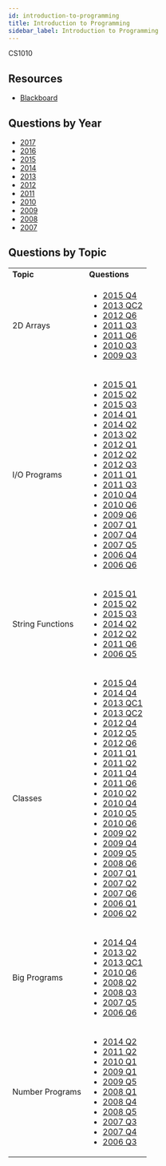 ```yaml
---
id: introduction-to-programming
title: Introduction to Programming
sidebar_label: Introduction to Programming
---
```


CS1010

## Resources

* [Blackboard](https://mymodule.tcd.ie/)

## Questions by Year

* [2017]()
* [2016]()
* [2015]()
* [2014]()
* [2013]()
* [2012]()
* [2011]()
* [2010]()
* [2009]()
* [2008]()
* [2007]()

## Questions by Topic
<table class="examQuestions" width="700px">
  <tr>
      <td><strong>Topic</strong></td>
      <td><strong>Questions</strong></td>
  </tr>
  <tr>
      <td>2D Arrays</td>
      <td>
  <ul class="questions">
      <li><a href="https://www.tcd.ie/academicregistry/exams/assets/local/past-papers2015/CS/CS1010-1.pdf#page=5">2015 Q4</a></li>
      <li><a href="https://www.tcd.ie/academicregistry/exams/assets/local/past-papers2013/CS/XCS10111.pdf#page=5">2013 QC2</a></li>
      <li><a href="https://www.tcd.ie/Local/Exam_Papers/2012/XC/XCS10111.pdf#page=3&zoom=0,0,700">2012 Q6</a></li>
      <li><a href="https://www.tcd.ie/Local/Exam_Papers/2011/XC/XCS10111.pdf#page=2&zoom=0,0,830">2011 Q3</a></li>
      <li><a href="https://www.tcd.ie/Local/Exam_Papers/2011/XC/XCS10111.pdf#page=4&zoom=0,0,510">2011 Q6</a></li>
      <li><a href="https://www.tcd.ie/Local/Exam_Papers/2010/XC/XCS10111.pdf#page=3&zoom=0,0,200">2010 Q3</a></li>
      <li><a href="https://www.tcd.ie/Local/Exam_Papers/2009/XC/XCS1BA21.pdf#page=3">2009 Q3</a></li>
  </ul>
      </td>
  </tr>
  <tr>
      <td>I/O Programs</td>
      <td>
  <ul class="questions">
      <li><a href="https://www.tcd.ie/academicregistry/exams/assets/local/past-papers2015/CS/CS1010-1.pdf#page=2">2015 Q1</a></li>
      <li><a href="https://www.tcd.ie/academicregistry/exams/assets/local/past-papers2015/CS/CS1010-1.pdf#page=3">2015 Q2</a></li>
      <li><a href="https://www.tcd.ie/academicregistry/exams/assets/local/past-papers2015/CS/CS1010-1.pdf#page=4">2015 Q3</a></li>
      <li><a href="https://www.tcd.ie/academicregistry/exams/assets/local/past-papers2014/CS/CS10101.pdf#page=2">2014 Q1</a></li>
      <li><a href="https://www.tcd.ie/academicregistry/exams/assets/local/past-papers2014/CS/CS10101.pdf#page=3">2014 Q2</a></li>
      <li><a href="https://www.tcd.ie/academicregistry/exams/assets/local/past-papers2013/CS/XCS10111.pdf#page=3">2013 Q2</a></li>
      <li><a href="https://www.tcd.ie/Local/Exam_Papers/2012/XC/XCS10111.pdf#page=2">2012 Q1</a></li>
      <li><a href="https://www.tcd.ie/Local/Exam_Papers/2012/XC/XCS10111.pdf#page=2&zoom=0,0,530">2012 Q2</a></li>
      <li><a href="https://www.tcd.ie/Local/Exam_Papers/2012/XC/XCS10111.pdf#page=2&zoom=0,0,680">2012 Q3</a></li>
      <li><a href="https://www.tcd.ie/Local/Exam_Papers/2011/XC/XCS10111.pdf#page=2">2011 Q1</a></li>
      <li><a href="https://www.tcd.ie/Local/Exam_Papers/2011/XC/XCS10111.pdf#page=2&zoom=0,0,840">2011 Q3</a></li>
      <li><a href="https://www.tcd.ie/Local/Exam_Papers/2010/XC/XCS10111.pdf#page=3&zoom=0,0,420">2010 Q4</a></li>
      <li><a href="https://www.tcd.ie/Local/Exam_Papers/2010/XC/XCS10111.pdf#page=4&zoom=0,0,500">2010 Q6</a></li>
      <li><a href="https://www.tcd.ie/Local/Exam_Papers/2009/XC/XCS1BA21.pdf#page=5&zoom=0,0,600">2009 Q6</a></li>
      <li><a href="https://www.tcd.ie/Local/Exam_Papers/2007/XC/XCS1BA21.pdf#page=2">2007 Q1</a></li>
      <li><a href="https://www.tcd.ie/Local/Exam_Papers/2007/XC/XCS1BA21.pdf#page=4">2007 Q4</a></li>
      <li><a href="https://www.tcd.ie/Local/Exam_Papers/2007/XC/XCS1BA21.pdf#page=4&zoom=0,0,590">2007 Q5</a></li>
      <li><a href="https://www.tcd.ie/Local/Exam_Papers/2006/XC/XCS1BA21.pdf#page=3&zoom=0,0,200">2006 Q4</a></li>
      <li><a href="https://www.tcd.ie/Local/Exam_Papers/2006/XC/XCS1BA21.pdf#page=4&zoom=0,0,350">2006 Q6</a></li>
  </ul>
      </td>
  </tr>
  <tr>
      <td>String Functions</td>
      <td>
  <ul class="questions">
      <li><a href="https://www.tcd.ie/academicregistry/exams/assets/local/past-papers2015/CS/CS1010-1.pdf#page=2">2015 Q1</a></li>
      <li><a href="https://www.tcd.ie/academicregistry/exams/assets/local/past-papers2015/CS/CS1010-1.pdf#page=3">2015 Q2</a></li>
      <li><a href="https://www.tcd.ie/academicregistry/exams/assets/local/past-papers2015/CS/CS1010-1.pdf#page=4">2015 Q3</a></li>
      <li><a href="https://www.tcd.ie/academicregistry/exams/assets/local/past-papers2014/CS/CS10101.pdf#page=3">2014 Q2</a></li>
      <li><a href="https://www.tcd.ie/Local/Exam_Papers/2012/XC/XCS10111.pdf#page=2&zoom=0,0,540">2012 Q2</a></li>
      <li><a href="https://www.tcd.ie/Local/Exam_Papers/2011/XC/XCS10111.pdf#page=4&zoom=0,0,500">2011 Q6</a></li>
      <li><a href="https://www.tcd.ie/Local/Exam_Papers/2006/XC/XCS1BA21.pdf#page=3&zoom=0,0,640">2006 Q5</a></li>
  </ul>
      </td>
  </tr>
  <tr>
      <td>Classes</td>
      <td>
  <ul class="questions">
      <li><a href="https://www.tcd.ie/academicregistry/exams/assets/local/past-papers2015/CS/CS1010-1.pdf#page=5">2015 Q4</a></li>
      <li><a href="https://www.tcd.ie/academicregistry/exams/assets/local/past-papers2014/CS/CS10101.pdf#page=6">2014 Q4</a></li>
      <li><a href="https://www.tcd.ie/academicregistry/exams/assets/local/past-papers2013/CS/XCS10111.pdf#page=4">2013 QC1</a></li>
      <li><a href="https://www.tcd.ie/academicregistry/exams/assets/local/past-papers2013/CS/XCS10111.pdf#page=5">2013 QC2</a></li>
      <li><a href="https://www.tcd.ie/Local/Exam_Papers/2012/XC/XCS10111.pdf#page=2&zoom=0,0,840">2012 Q4</a></li>
      <li><a href="https://www.tcd.ie/Local/Exam_Papers/2012/XC/XCS10111.pdf#page=4&zoom=0,0,240">2012 Q5</a></li>
      <li><a href="https://www.tcd.ie/Local/Exam_Papers/2012/XC/XCS10111.pdf#page=4&zoom=0,0,700">2012 Q6</a></li>
      <li><a href="https://www.tcd.ie/Local/Exam_Papers/2011/XC/XCS10111.pdf#page=2">2011 Q1</a></li>
      <li><a href="https://www.tcd.ie/Local/Exam_Papers/2011/XC/XCS10111.pdf#page=2&zoom=0,0,310">2011 Q2</a></li>
      <li><a href="https://www.tcd.ie/Local/Exam_Papers/2011/XC/XCS10111.pdf#page=3&zoom=0,0,280">2011 Q4</a></li>
      <li><a href="https://www.tcd.ie/Local/Exam_Papers/2011/XC/XCS10111.pdf#page=4&zoom=0,0,500">2011 Q6</a></li>
      <li><a href="https://www.tcd.ie/Local/Exam_Papers/2010/XC/XCS10111.pdf#page=2&zoom=0,0,300">2010 Q2</a></li>
      <li><a href="https://www.tcd.ie/Local/Exam_Papers/2010/XC/XCS10111.pdf#page=3&zoom=0,0,410">2010 Q4</a></li>
      <li><a href="https://www.tcd.ie/Local/Exam_Papers/2010/XC/XCS10111.pdf#page=3&zoom=0,0,870">2010 Q5</a></li>
      <li><a href="https://www.tcd.ie/Local/Exam_Papers/2010/XC/XCS10111.pdf#page=4&zoom=0,0,500">2010 Q6</a></li>
      <li><a href="https://www.tcd.ie/Local/Exam_Papers/2009/XC/XCS1BA21.pdf#page=2&zoom=0,0,500">2009 Q2</a></li>
      <li><a href="https://www.tcd.ie/Local/Exam_Papers/2009/XC/XCS1BA21.pdf#page=3&zoom=0,0,450">2009 Q4</a></li>
      <li><a href="https://www.tcd.ie/Local/Exam_Papers/2009/XC/XCS1BA21.pdf#page=4">2009 Q5</a></li>
      <li><a href="https://www.tcd.ie/Local/Exam_Papers/2008/XC/XCS1BA21.pdf#page=5">2008 Q6</a></li>
      <li><a href="https://www.tcd.ie/Local/Exam_Papers/2007/XC/XCS1BA21.pdf#page=2">2007 Q1</a></li>
      <li><a href="https://www.tcd.ie/Local/Exam_Papers/2007/XC/XCS1BA21.pdf#page=3">2007 Q2</a></li>
      <li><a href="https://www.tcd.ie/Local/Exam_Papers/2007/XC/XCS1BA21.pdf#page=5&zoom=0,0,360">2007 Q6</a></li>
      <li><a href="https://www.tcd.ie/Local/Exam_Papers/2006/XC/XCS1BA21.pdf#page=2">2006 Q1</a></li>
      <li><a href="https://www.tcd.ie/Local/Exam_Papers/2006/XC/XCS1BA21.pdf#page=2&zoom=0,0,700">2006 Q2</a></li>
  </ul>
      </td>
  </tr>
  <tr>
      <td>Big Programs</td>
      <td>
  <ul class="questions">
      <li><a href="https://www.tcd.ie/academicregistry/exams/assets/local/past-papers2014/CS/CS10101.pdf#page=6">2014 Q4</a></li>
      <li><a href="https://www.tcd.ie/academicregistry/exams/assets/local/past-papers2013/CS/XCS10111.pdf#page=3">2013 Q2</a></li>
      <li><a href="https://www.tcd.ie/academicregistry/exams/assets/local/past-papers2013/CS/XCS10111.pdf#page=4">2013 QC1</a></li>
      <li><a href="https://www.tcd.ie/Local/Exam_Papers/2010/XC/XCS10111.pdf#page=4&zoom=0,0,500">2010 Q6</a></li>
      <li><a href="https://www.tcd.ie/Local/Exam_Papers/2008/XC/XCS1BA21.pdf#page=2&zoom=0,0,470">2008 Q2</a></li>
      <li><a href="https://www.tcd.ie/Local/Exam_Papers/2008/XC/XCS1BA21.pdf#page=3">2008 Q3</a></li>
      <li><a href="https://www.tcd.ie/Local/Exam_Papers/2007/XC/XCS1BA21.pdf#page=4&zoom=0,0,590">2007 Q5</a></li>
      <li><a href="https://www.tcd.ie/Local/Exam_Papers/2006/XC/XCS1BA21.pdf#page=4&zoom=0,0,330">2006 Q6</a></li>
  </ul>
      </td>
  </tr>
  <tr>
      <td>Number Programs</td>
      <td>
  <ul class="questions">
      <li><a href="https://www.tcd.ie/academicregistry/exams/assets/local/past-papers2014/CS/CS10101.pdf#page=3">2014 Q2</a></li>
      <li><a href="https://www.tcd.ie/Local/Exam_Papers/2011/XC/XCS10111.pdf#page=2&zoom=0,0,320">2011 Q2</a></li>
      <li><a href="https://www.tcd.ie/Local/Exam_Papers/2010/XC/XCS10111.pdf#page=2">2010 Q1</a></li>
      <li><a href="https://www.tcd.ie/Local/Exam_Papers/2009/XC/XCS1BA21.pdf#page=2">2009 Q1</a></li>
      <li><a href="https://www.tcd.ie/Local/Exam_Papers/2009/XC/XCS1BA21.pdf#page=4">2009 Q5</a></li>
      <li><a href="https://www.tcd.ie/Local/Exam_Papers/2008/XC/XCS1BA21.pdf#page=2">2008 Q1</a></li>
      <li><a href="https://www.tcd.ie/Local/Exam_Papers/2008/XC/XCS1BA21.pdf#page=4">2008 Q4</a></li>
      <li><a href="https://www.tcd.ie/Local/Exam_Papers/2008/XC/XCS1BA21.pdf#page=4&zoom=0,0,290">2008 Q5</a></li>
      <li><a href="https://www.tcd.ie/Local/Exam_Papers/2007/XC/XCS1BA21.pdf#page=3&zoom=0,0,650">2007 Q3</a></li>
      <li><a href="https://www.tcd.ie/Local/Exam_Papers/2007/XC/XCS1BA21.pdf#page=4">2007 Q4</a></li>
      <li><a href="https://www.tcd.ie/Local/Exam_Papers/2006/XC/XCS1BA21.pdf#page=3">2006 Q3</a></li>
  </ul>
      </td>
  </tr>
</table>
